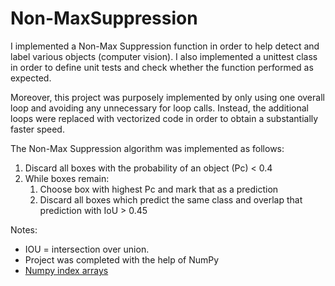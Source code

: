 # Non-MaxSuppression

I implemented a Non-Max Suppression function in order to help detect and label various objects (computer vision). I also implemented a unittest class in order to define unit tests and check whether the function performed as expected. 

Moreover, this project was purposely implemented by only using one overall loop and avoiding any unnecessary for loop calls. Instead, the additional loops were replaced with vectorized code in order to obtain a substantially faster speed.  

The Non-Max Suppression algorithm was implemented as follows:
1. Discard all boxes with the probability of an object (Pc) < 0.4
2. While boxes remain:
    1. Choose box with highest Pc and  mark that as a prediction
    2. Discard all boxes which predict the same class and overlap that
       prediction with IoU > 0.45

Notes: 
* IOU = intersection over union.
* Project was completed with the help of NumPy
*  [Numpy index arrays](https://docs.scipy.org/doc/numpy-1.15.1/user/basics.indexing.html#index-arrays)

